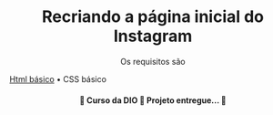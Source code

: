 <h1 align="center">Recriando a página inicial do Instagram</h1>
<p align="center">Os requisitos são</p>
<a href="#tecnologias">Html básico</a> • CSS básico


<h4 align="center"> 
	🚧  Curso da DIO 🚀 Projeto entregue...  🚧
</h4>
